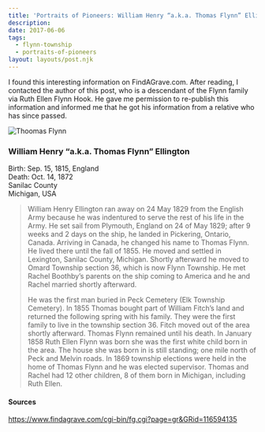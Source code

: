 ```yaml
---
title: 'Portraits of Pioneers: William Henry “a.k.a. Thomas Flynn” Ellington'
description: 
date: 2017-06-06
tags:
  - flynn-township
  - portraits-of-pioneers
layout: layouts/post.njk
---
```


I found this interesting information on FindAGrave.com. After reading, I contacted the author of this post, who is a descendant of the Flynn family via Ruth Ellen Flynn Hook. He gave me permission to re-publish this information and informed me that he got his information from a relative who has since passed.

<img src="../../../img/croppedTHOMASFLYNN.gif" alt="Thoomas Flynn" draggable="false">

### William Henry “a.k.a. Thomas Flynn” Ellington

<div>
Birth: Sep. 15, 1815, England
<br>
Death: Oct. 14, 1872
<br>
Sanilac County
<br>
Michigan, USA
</div>

<blockquote>
<p>William Henry Ellington ran away on 24 May 1829 from the English Army because he was indentured to serve the rest of his life in the Army. He set sail from Plymouth, England on 24 of May 1829; after 9 weeks and 2 days on the ship, he landed in Pickering, Ontario, Canada. Arriving in Canada, he changed his name to Thomas Flynn. He lived there until the fall of 1855. He moved and settled in Lexington, Sanilac County, Michigan. Shortly afterward he moved to Omard Township section 36, which is now Flynn Township. He met Rachel Boothby’s parents on the ship coming to America and he and Rachel married shortly afterward.</p>

<p>He was the first man buried in Peck Cemetery (Elk Township Cemetery). In 1855 Thomas bought part of William Fitch’s land and returned the following spring with his family. They were the first family to live in the township section 36. Fitch moved out of the area shortly afterward. Thomas Flynn remained until his death.
In January 1858 Ruth Ellen Flynn was born she was the first white child born in the area. The house she was born in is still standing; one mile north of Peck and Melvin roads. In 1869 township elections were held in the home of Thomas Flynn and he was elected supervisor.
Thomas and Rachel had 12 other children, 8 of them born in Michigan, including Ruth Ellen.</p>
</blockquote>

#### Sources

<a href="https://www.findagrave.com/cgi-bin/fg.cgi?page=gr&GRid=116594135" target="_blank">https://www.findagrave.com/cgi-bin/fg.cgi?page=gr&GRid=116594135</a>